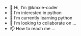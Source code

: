- 👋 Hi, I’m @kmxie-coder
- 👀 I’m interested in python
- 🌱 I’m currently learning python
- 💞️ I’m looking to collaborate on ...
- 📫 How to reach me ...

<!---
kmxie-coder/kmxie-coder is a ✨ special ✨ repository because its `README.md` (this file) appears on your GitHub profile.
You can click the Preview link to take a look at your changes.
--->
